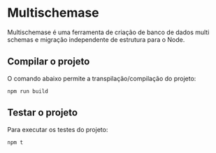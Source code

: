 # Multischemase
Multischemase é uma ferramenta de criação de banco de dados multi schemas e migração independente de estrutura para o Node.


## Compilar o projeto

O comando abaixo permite a transpilação/compilação do projeto:
```
npm run build
```

## Testar o projeto

Para executar os testes do projeto:
```
npm t
```